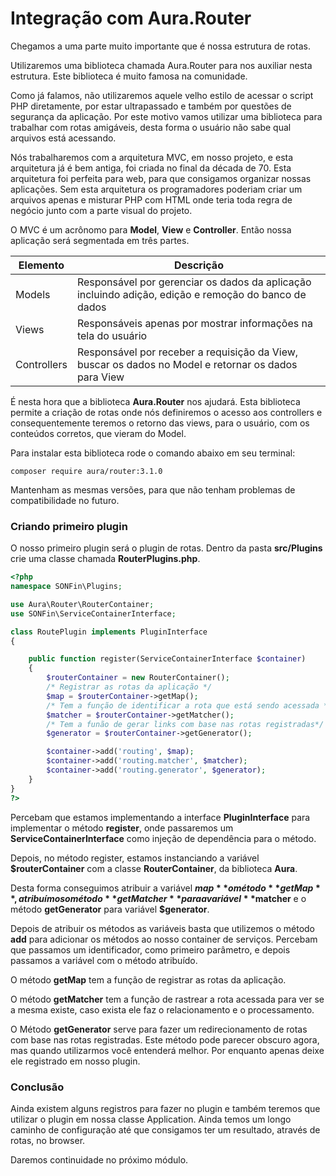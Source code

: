# Integração com Aura.Router

Chegamos a uma parte muito importante que é nossa estrutura de rotas.

Utilizaremos uma biblioteca chamada Aura.Router para nos auxiliar nesta estrutura. Este biblioteca é muito famosa na comunidade.

Como já falamos, não utilizaremos aquele velho estilo de acessar o script PHP diretamente, por estar ultrapassado e também por questões de segurança da aplicação. Por este motivo vamos utilizar uma biblioteca para trabalhar com rotas amigáveis, desta forma o usuário não sabe qual arquivos está acessando.

Nós trabalharemos com a arquitetura MVC, em nosso projeto, e esta arquitetura já é bem antiga, foi criada no final da década de 70. Esta arquitetura foi perfeita para web, para que consigamos organizar nossas aplicações. Sem esta arquitetura os programadores poderiam criar um arquivos apenas e misturar PHP com HTML onde teria toda regra de negócio junto com a parte visual do projeto.

O MVC é um acrônomo para **Model**, **View** e **Controller**. Então nossa aplicação será segmentada em três partes.

Elemento | Descrição
------------- | -------------
Models | Responsável por gerenciar os dados da aplicação incluindo adição, edição e remoção do banco de dados
Views | Responsáveis apenas por mostrar informações na tela do usuário
Controllers | Responsável por receber a requisição da View, buscar os dados no Model e retornar os dados para View

É nesta hora que a biblioteca **Aura.Router** nos ajudará. Esta biblioteca permite a criação de rotas onde nós definiremos o acesso aos controllers e consequentemente teremos o retorno das views, para o usuário, com os conteúdos corretos, que vieram do Model.

Para instalar esta biblioteca rode o comando abaixo em seu terminal:

`composer require aura/router:3.1.0`

Mantenham as mesmas versões, para que não tenham problemas de compatibilidade no futuro.

### Criando primeiro plugin

O nosso primeiro plugin será o plugin de rotas. Dentro da pasta **src/Plugins** crie uma classe chamada **RouterPlugins.php**.

```php
<?php
namespace SONFin\Plugins;

use Aura\Router\RouterContainer;
use SONFin\ServiceContainerInterface;

class RoutePlugin implements PluginInterface
{

    public function register(ServiceContainerInterface $container)
    {
        $routerContainer = new RouterContainer();
        /* Registrar as rotas da aplicação */
        $map = $routerContainer->getMap();
        /* Tem a função de identificar a rota que está sendo acessada */
        $matcher = $routerContainer->getMatcher();
        /* Tem a funão de gerar links com base nas rotas registradas*/
        $generator = $routerContainer->getGenerator();

        $container->add('routing', $map);
        $container->add('routing.matcher', $matcher);
        $container->add('routing.generator', $generator);
    }
}
?>
```

Percebam que estamos implementando a interface **PluginInterface** para implementar o método **register**, onde passaremos um **ServiceContainerInterface** como injeção de dependência para o método.

Depois, no método register, estamos instanciando a variável **$routerContainer** com a classe **RouterContainer**, da biblioteca **Aura**.

Desta forma conseguimos atribuir a variável **$map** o método **getMap**, atribuímos o método **getMatcher** para a variável **$matcher** e o método **getGenerator** para variável **$generator**.

Depois de atribuir os métodos as variáveis basta que utilizemos o método **add** para adicionar os métodos ao nosso container de serviços. Percebam que passamos um identificador, como primeiro parâmetro, e depois passamos a variável com o método atribuído.

O método **getMap** tem a função de registrar as rotas da aplicação.

O método **getMatcher** tem a função de rastrear a rota acessada para ver se a mesma existe, caso exista ele faz o relacionamento e o processamento.

O Método **getGenerator** serve para fazer um redirecionamento de rotas com base nas rotas registradas. Este método pode parecer obscuro agora, mas quando utilizarmos você entenderá melhor. Por enquanto apenas deixe ele registrado em nosso plugin.

### Conclusão

Ainda existem alguns registros para fazer no plugin e também teremos que utilizar o plugin em nossa classe Application. Ainda temos um longo caminho de configuração até que consigamos ter um resultado, através de rotas, no browser.

Daremos continuidade no próximo módulo.